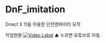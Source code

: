 # DnF_imitation
Driect X 11을 이용한 던전엔파이터 모작

작업현황
[![Video Label](http://img.youtube.com/vi/IughkTL7shk/0.jpg)](https://youtu.be/IughkTL7shk?t=0s)
▲ 누르면 유튜브로 이동.

